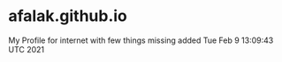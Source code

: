 # afalak.github.io
My Profile for internet
with few things missing
added
Tue Feb  9 13:09:43 UTC 2021

